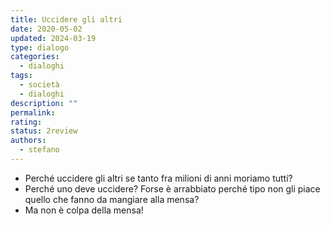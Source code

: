 ```yaml
---
title: Uccidere gli altri
date: 2020-05-02
updated: 2024-03-19
type: dialogo
categories:
  - dialoghi
tags:
  - società
  - dialoghi
description: ""
permalink: 
rating: 
status: 2review
authors:
  - stefano
---
```


- Perché uccidere gli altri se tanto fra milioni di anni moriamo tutti?
- Perché uno deve uccidere? Forse è arrabbiato perché tipo non gli piace quello che fanno da mangiare alla mensa?
- Ma non è colpa della mensa!
